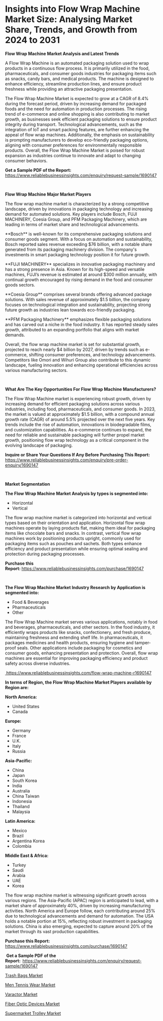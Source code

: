 <p><h1>Insights into Flow Wrap Machine Market Size: Analysing Market Share, Trends, and Growth from 2024 to 2031</h1></p><p><strong>Flow Wrap Machine Market Analysis and Latest Trends</strong></p>
<p><p>A Flow Wrap Machine is an automated packaging solution used to wrap products in a continuous flow process. It is primarily utilized in the food, pharmaceuticals, and consumer goods industries for packaging items such as snacks, candy bars, and medical products. The machine is designed to enhance efficiency, streamline production lines, and ensure product freshness while providing an attractive packaging presentation.</p><p>The Flow Wrap Machine Market is expected to grow at a CAGR of 8.4% during the forecast period, driven by increasing demand for packaged foods and the need for automation in production processes. The rising trend of e-commerce and online shopping is also contributing to market growth, as businesses seek efficient packaging solutions to ensure product integrity during transport. Technological advancements, such as the integration of IoT and smart packing features, are further enhancing the appeal of flow wrap machines. Additionally, the emphasis on sustainability is prompting manufacturers to develop eco-friendly packaging options, aligning with consumer preferences for environmentally responsible products. Overall, the Flow Wrap Machine Market is poised for robust expansion as industries continue to innovate and adapt to changing consumer behaviors.</p></p>
<p><strong>Get a Sample PDF of the Report:&nbsp;</strong> <a href="https://www.reliablebusinessinsights.com/enquiry/request-sample/1690147?utm_campaign=1719&utm_medium=2&utm_source=Github&utm_content=ia&utm_term=17102024&utm_id=flow-wrap-machine">https://www.reliablebusinessinsights.com/enquiry/request-sample/1690147</a></p>
<p>&nbsp;</p>
<p><strong>Flow Wrap Machine Major Market Players</strong></p>
<p><p>The flow wrap machine market is characterized by a strong competitive landscape, driven by innovations in packaging technology and increasing demand for automated solutions. Key players include Bosch, FUJI MACHINERY, Coesia Group, and PFM Packaging Machinery, which are leading in terms of market share and technological advancements.</p><p>**Bosch** is well-known for its comprehensive packaging solutions and consumer goods segment. With a focus on automation and sustainability, Bosch reported sales revenue exceeding $76 billion, with a notable share generated from its packaging machinery division. The company's investments in smart packaging technology position it for future growth.</p><p>**FUJI MACHINERY** specializes in innovative packaging machinery and has a strong presence in Asia. Known for its high-speed and versatile machines, FUJI’s revenue is estimated at around $300 million annually, with continual growth encouraged by rising demand in the food and consumer goods sectors.</p><p>**Coesia Group** comprises several brands offering advanced package solutions. With sales revenue of approximately $1.5 billion, the company focuses on technological integration and sustainability, projecting strong future growth as industries lean towards eco-friendly packaging.</p><p>**PFM Packaging Machinery** emphasizes flexible packaging solutions and has carved out a niche in the food industry. It has reported steady sales growth, attributed to an expanding portfolio that aligns with market demands.</p><p>Overall, the flow wrap machine market is set for substantial growth, projected to reach nearly $4 billion by 2027, driven by trends such as e-commerce, shifting consumer preferences, and technology advancements. Competitors like Omori and Wihuri Group also contribute to this dynamic landscape, fueling innovation and enhancing operational efficiencies across various manufacturing sectors.</p></p>
<p>&nbsp;</p>
<p><strong>What Are The Key Opportunities For Flow Wrap Machine Manufacturers?</strong></p>
<p><p>The Flow Wrap Machine market is experiencing robust growth, driven by increasing demand for efficient packaging solutions across various industries, including food, pharmaceuticals, and consumer goods. In 2023, the market is valued at approximately $1.5 billion, with a compound annual growth rate (CAGR) of around 5.5% projected over the next five years. Key trends include the rise of automation, innovations in biodegradable films, and customization capabilities. As e-commerce continues to expand, the need for reliable and sustainable packaging will further propel market growth, positioning flow wrap technology as a critical component in the evolving landscape of packaging.</p></p>
<p><strong>Inquire or Share Your Questions If Any Before Purchasing This Report:</strong> <a href="https://www.reliablebusinessinsights.com/enquiry/pre-order-enquiry/1690147?utm_campaign=1719&utm_medium=2&utm_source=Github&utm_content=ia&utm_term=17102024&utm_id=flow-wrap-machine">https://www.reliablebusinessinsights.com/enquiry/pre-order-enquiry/1690147</a></p>
<p>&nbsp;</p>
<p><strong>Market Segmentation</strong></p>
<p><strong>The Flow Wrap Machine Market Analysis by types is segmented into:</strong></p>
<p><ul><li>Horizontal</li><li>Vertical</li></ul></p>
<p><p>The flow wrap machine market is categorized into horizontal and vertical types based on their orientation and application. Horizontal flow wrap machines operate by laying products flat, making them ideal for packaging items like chocolate bars and snacks. In contrast, vertical flow wrap machines work by positioning products upright, commonly used for packaging items such as pouches and sachets. Both types enhance efficiency and product presentation while ensuring optimal sealing and protection during packaging processes.</p></p>
<p><strong>Purchase this Report:&nbsp;</strong><a href="https://www.reliablebusinessinsights.com/purchase/1690147?utm_campaign=1719&utm_medium=2&utm_source=Github&utm_content=ia&utm_term=17102024&utm_id=flow-wrap-machine">https://www.reliablebusinessinsights.com/purchase/1690147</a></p>
<p>&nbsp;</p>
<p><strong>The Flow Wrap Machine Market Industry Research by Application is segmented into:</strong></p>
<p><ul><li>Food & Beverages</li><li>Pharmaceuticals</li><li>Other</li></ul></p>
<p><p>The Flow Wrap Machine market serves various applications, notably in food and beverages, pharmaceuticals, and other sectors. In the food industry, it efficiently wraps products like snacks, confectionery, and fresh produce, maintaining freshness and extending shelf life. In pharmaceuticals, it packages medicines and health products, ensuring hygiene and tamper-proof seals. Other applications include packaging for cosmetics and consumer goods, enhancing presentation and protection. Overall, flow wrap machines are essential for improving packaging efficiency and product safety across diverse industries.</p></p>
<p><a href="https://www.reliablebusinessinsights.com/flow-wrap-machine-r1690147?utm_campaign=1719&utm_medium=2&utm_source=Github&utm_content=ia&utm_term=17102024&utm_id=flow-wrap-machine">&nbsp;https://www.reliablebusinessinsights.com/flow-wrap-machine-r1690147</a></p>
<p><strong>In terms of Region, the Flow Wrap Machine Market Players available by Region are:</strong></p>
<p>
    <p> <strong> North America: </strong>
        <ul>
            <li>United States</li>
            <li>Canada</li>
        </ul>
        </p> 
    <p> <strong> Europe: </strong>
        <ul>
            <li>Germany</li>
            <li>France</li>
            <li>U.K.</li>
            <li>Italy</li>
            <li>Russia</li>
        </ul>
        </p> 
    <p> <strong> Asia-Pacific: </strong>
        <ul>
            <li>China</li>
            <li>Japan</li>
            <li>South Korea</li>
            <li>India</li>
            <li>Australia</li>
            <li>China Taiwan</li>
            <li>Indonesia</li>
            <li>Thailand</li>
            <li>Malaysia</li>
        </ul>
        </p> 
    <p> <strong> Latin America: </strong>
        <ul>
            <li>Mexico</li>
            <li>Brazil</li>
            <li>Argentina Korea</li>
            <li>Colombia</li>
        </ul>
        </p> 
    <p> <strong> Middle East & Africa: </strong>
        <ul>
            <li>Turkey</li>
            <li>Saudi</li>
            <li>Arabia</li>
            <li>UAE</li>
            <li>Korea</li>
        </ul>
    </p>
    </p>
<p><p>The flow wrap machine market is witnessing significant growth across various regions. The Asia-Pacific (APAC) region is anticipated to lead, with a market share of approximately 40%, driven by increasing manufacturing activities. North America and Europe follow, each contributing around 25% due to technological advancements and demand for automation. The USA holds a notable portion at 15%, reflecting robust investment in packaging solutions. China is also emerging, expected to capture around 20% of the market through its vast production capabilities.</p></p>
<p><strong>Purchase this Report: </strong><a href="https://www.reliablebusinessinsights.com/purchase/1690147?utm_campaign=1719&utm_medium=2&utm_source=Github&utm_content=ia&utm_term=17102024&utm_id=flow-wrap-machine">https://www.reliablebusinessinsights.com/purchase/1690147</a></p>
<p>&nbsp;<strong>Get a Sample PDF of the Report:&nbsp;&nbsp;</strong><a href="https://www.reliablebusinessinsights.com/enquiry/request-sample/1690147?utm_campaign=1719&utm_medium=2&utm_source=Github&utm_content=ia&utm_term=17102024&utm_id=flow-wrap-machine">https://www.reliablebusinessinsights.com/enquiry/request-sample/1690147</a></p>
<p><strong></strong></p>
<p><p><a href="https://www.linkedin.com/pulse/evolution-trash-bags-market-key-shifts-from-2024-2031-br7oc?utm_campaign=1719&utm_medium=2&utm_source=Github&utm_content=ia&utm_term=17102024&utm_id=flow-wrap-machine">Trash Bags Market</a></p><p><a href="https://www.linkedin.com/pulse/insights-men-tennis-wear-market-size-which-expanding-7-cagr-muqfc?utm_campaign=1719&utm_medium=2&utm_source=Github&utm_content=ia&utm_term=17102024&utm_id=flow-wrap-machine">Men Tennis Wear Market</a></p><p><a href="https://www.linkedin.com/pulse/varactor-market-segmentation-geographical-regions-forcast-gnskf?utm_campaign=1719&utm_medium=2&utm_source=Github&utm_content=ia&utm_term=17102024&utm_id=flow-wrap-machine">Varactor Market</a></p><p><a href="https://www.linkedin.com/pulse/global-fiber-optic-devices-market-analysis-key-trends-future-undhf?utm_campaign=1719&utm_medium=2&utm_source=Github&utm_content=ia&utm_term=17102024&utm_id=flow-wrap-machine">Fiber Optic Devices Market</a></p><p><a href="https://www.linkedin.com/pulse/supermarket-trolley-market-outlook-complete-industry-analysis-1mgee?utm_campaign=1719&utm_medium=2&utm_source=Github&utm_content=ia&utm_term=17102024&utm_id=flow-wrap-machine">Supermarket Trolley Market</a></p></p>